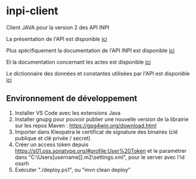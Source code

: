 # inpi-client
Client JAVA pour la version 2 des API INPI

La présentation de l'API est disponible [ici](https://data.inpi.fr/content/editorial/Acces_API_Entreprises)

Plus spécifiquement la documentation de l'API INPI est disponible [ici](https://www.inpi.fr/sites/default/files/documentation%20technique%20API%20formalit%C3%A9s_v3.0.pdf)
 
Et la documentation concernant les actes est disponible [ici](https://www.inpi.fr/sites/default/files/documentation%20technique%20API%20Actes%20v3.0_1.pdf)

Le dictionnaire des données et constantes utilisées par l'API est disponible [ici](https://www.inpi.fr/sites/default/files/Dictionnaire_de_donnees_INPI_2024_11_06_0.xlsx)

## Environnement de développement

1. Installer VS Code avec les extensions Java
2. Installer gnupg pour pouvoir publier une nouvelle version de la librairie sur les repos Maven : https://gpg4win.org/download.html
3. Importer dans Kleopatra le certificat de signature des binaires (clé publique et clé privée / secret)
4. Créer un access token depuis https://s01.oss.sonatype.org/#profile;User%20Token et le paramétrer dans "C:\Users\[username]]\.m2\settings.xml", pour le server avec l'id ossrh
5. Exécuter "./deploy.ps1", ou "mvn clean deploy"
